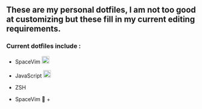 ## These are my personal dotfiles, I am not too good at customizing but these fill in my current editing requirements.
### Current dotfiles include :
- SpaceVim <img width="20px" src="https://cdn.jsdelivr.net/gh/devicons/devicon/icons/css3/css3-original.svg" />
- JavaScript <img width="20px" src="https://cdn.jsdelivr.net/gh/devicons/devicon/icons/javascript/javascript-original.svg" />


- ZSH <img width="10px" src="https://cdn.jsdelivr.net/gh/devicons/devicon/icons/bash/bash-original.svg" />
- SpaceVim 🚀 + <img width="10px" src="https://cdn.jsdelivr.net/gh/devicons/devicon/iconsvim/vim-original.svg" />

